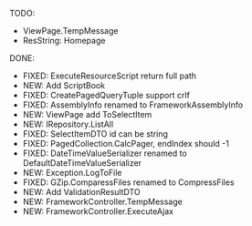 TODO:
* ViewPage.TempMessage
* ResString: Homepage

DONE:
* FIXED: ExecuteResourceScript return full path
* NEW: Add ScriptBook
* FIXED: CreatePagedQueryTuple support crlf
* FIXED: AssemblyInfo renamed to FrameworkAssemblyInfo
* NEW: ViewPage add ToSelectItem
* NEW: IRepository<T>.ListAll
* FIXED: SelectItemDTO id can be string
* FIXED: PagedCollection.CalcPager, endIndex should -1
* FIXED: DateTimeValueSerializer renamed to DefaultDateTimeValueSerializer
* NEW: Exception.LogToFile
* FIXED: GZip.ComparessFiles renamed to CompressFiles
* NEW: Add ValidationResultDTO
* NEW: FrameworkController.TempMessage
* NEW: FrameworkController.ExecuteAjax
